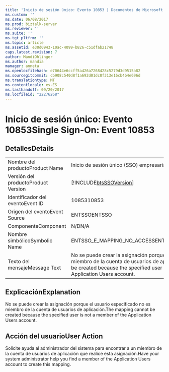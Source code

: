 ```yaml
---
title: 'Inicio de sesión único: Evento 10853 | Documentos de Microsoft'
ms.custom: ''
ms.date: 06/08/2017
ms.prod: biztalk-server
ms.reviewer: ''
ms.suite: ''
ms.tgt_pltfrm: ''
ms.topic: article
ms.assetid: e30d0943-10ac-4099-b826-c51dfab21748
caps.latest.revision: 7
author: MandiOhlinger
ms.author: mandia
manager: anneta
ms.openlocfilehash: e70644e6ccff5a426a7268428c5279d3d9515a82
ms.sourcegitcommit: cb908c540d8f1a692d01dc8f313e16cb4b4e696d
ms.translationtype: MT
ms.contentlocale: es-ES
ms.lasthandoff: 09/20/2017
ms.locfileid: "22276268"
---
```

# <a name="single-sign-on-event-10853"></a><span data-ttu-id="01cdc-102">Inicio de sesión único: Evento 10853</span><span class="sxs-lookup"><span data-stu-id="01cdc-102">Single Sign-On: Event 10853</span></span>
## <a name="details"></a><span data-ttu-id="01cdc-103">Detalles</span><span class="sxs-lookup"><span data-stu-id="01cdc-103">Details</span></span>  
  
|||  
|-|-|  
|<span data-ttu-id="01cdc-104">Nombre del producto</span><span class="sxs-lookup"><span data-stu-id="01cdc-104">Product Name</span></span>|<span data-ttu-id="01cdc-105">Inicio de sesión único (SSO) empresarial</span><span class="sxs-lookup"><span data-stu-id="01cdc-105">Enterprise Single Sign-On</span></span>|  
|<span data-ttu-id="01cdc-106">Versión del producto</span><span class="sxs-lookup"><span data-stu-id="01cdc-106">Product Version</span></span>|[!INCLUDE[btsSSOVersion](../includes/btsssoversion-md.md)]|  
|<span data-ttu-id="01cdc-107">Identificador del evento</span><span class="sxs-lookup"><span data-stu-id="01cdc-107">Event ID</span></span>|<span data-ttu-id="01cdc-108">10853</span><span class="sxs-lookup"><span data-stu-id="01cdc-108">10853</span></span>|  
|<span data-ttu-id="01cdc-109">Origen del evento</span><span class="sxs-lookup"><span data-stu-id="01cdc-109">Event Source</span></span>|<span data-ttu-id="01cdc-110">ENTSSO</span><span class="sxs-lookup"><span data-stu-id="01cdc-110">ENTSSO</span></span>|  
|<span data-ttu-id="01cdc-111">Componente</span><span class="sxs-lookup"><span data-stu-id="01cdc-111">Component</span></span>|<span data-ttu-id="01cdc-112">N/D</span><span class="sxs-lookup"><span data-stu-id="01cdc-112">N/A</span></span>|  
|<span data-ttu-id="01cdc-113">Nombre simbólico</span><span class="sxs-lookup"><span data-stu-id="01cdc-113">Symbolic Name</span></span>|<span data-ttu-id="01cdc-114">ENTSSO_E_MAPPING_NO_ACCESS</span><span class="sxs-lookup"><span data-stu-id="01cdc-114">ENTSSO_E_MAPPING_NO_ACCESS</span></span>|  
|<span data-ttu-id="01cdc-115">Texto del mensaje</span><span class="sxs-lookup"><span data-stu-id="01cdc-115">Message Text</span></span>|<span data-ttu-id="01cdc-116">No se puede crear la asignación porque el usuario especificado no es miembro de la cuenta de usuarios de aplicación.</span><span class="sxs-lookup"><span data-stu-id="01cdc-116">The mapping cannot be created because the specified user is not a member of the Application Users account.</span></span>|  
  
## <a name="explanation"></a><span data-ttu-id="01cdc-117">Explicación</span><span class="sxs-lookup"><span data-stu-id="01cdc-117">Explanation</span></span>  
 <span data-ttu-id="01cdc-118">No se puede crear la asignación porque el usuario especificado no es miembro de la cuenta de usuarios de aplicación.</span><span class="sxs-lookup"><span data-stu-id="01cdc-118">The mapping cannot be created because the specified user is not a member of the Application Users account.</span></span>  
  
## <a name="user-action"></a><span data-ttu-id="01cdc-119">Acción del usuario</span><span class="sxs-lookup"><span data-stu-id="01cdc-119">User Action</span></span>  
 <span data-ttu-id="01cdc-120">Solicite ayuda al administrador del sistema para encontrar a un miembro de la cuenta de usuarios de aplicación que realice esta asignación.</span><span class="sxs-lookup"><span data-stu-id="01cdc-120">Have your system administrator help you find a member of the Application Users account to create this mapping.</span></span>